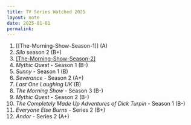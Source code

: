 ```yaml
---
title: TV Series Watched 2025
layout: note
date: 2025-01-01
permalink:
---
```


1. [[The-Morning-Show-Season-1]] (A)
2. *Silo* season 2 (B+)
3. [[The-Morning-Show-Season-2]](B+)
4. *Mythic Quest* - Season 1 (B-)
5. *Sunny* - Season 1 (B)
6. *Severance* - Season 2 (A+)
7. *Last One Laughing UK* (B)
8. *The Morning Show* - Season 3 (B-)
9. *Mythic Quest* - Season 2 (B-)
10. *The Completely Made Up Adventures of Dick Turpin* - Season 1 (B-)
11. *Everyone Else Burns* - Series 2 (B+)
12. *Andor* - Series 2 (A+)

